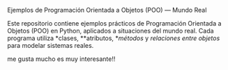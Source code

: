 Ejemplos de Programación Orientada a Objetos (POO) — Mundo Real

Este repositorio contiene ejemplos prácticos de Programación Orientada a Objetos (POO) en Python, aplicados a situaciones del mundo real. Cada programa utiliza *clases, **atributos, **métodos* y *relaciones entre objetos* para modelar sistemas reales.

me gusta mucho es muy interesante!!
